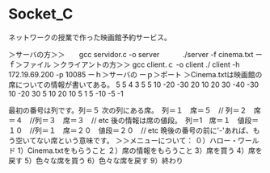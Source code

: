 # Socket_C
ネットワークの授業で作った映画館予約サービス。


＞サーバの方＞＞　　gcc servidor.c -o server
		　　　./server -f cinema.txt
			ーｆ＞ファイル
＞クライアントの方＞＞
			gcc client.ｃ -o client
			./ client -h 172.19.69.200 -p 10085
			ーｈ＞サーバの
			ーｐ＞ポート
＞Cinema.txtは映画館の席についての情報が書いてある。
5 
5 4 3 5 5
10 -20 -30 20 10
20 30 -40 -30
10 -20 30
5 10 20 10 5
1 5 -10 -5 -1

最初の番号は列です。列＝５
次の列にある席。　列＝１　席＝５　// 列＝２　席＝４　//列＝３　席＝３　// etc
後の情報は席の値段。　列＝1　席＝１　値段＝１０　//列＝１　席＝２０　値段＝２０　// etc
晩後の番号の前に'-'あれば、もう空いてない席という意味です。
＞＞メニューについて：
		０）ハロー・ワールド
		1）Cinema.txtをもらうこと
		２）席の情報をもらうこと
		3）席を買う
		4）席を戻す
		5）色々な席を買う
		6）色々な席を戻す
		9）終わり
